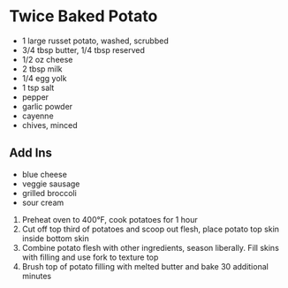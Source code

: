 # Twice Baked Potato

* 1 large russet potato, washed, scrubbed
* 3/4 tbsp butter, 1/4 tbsp reserved
* 1/2 oz cheese
* 2 tbsp milk
* 1/4 egg yolk
* 1 tsp salt
* pepper
* garlic powder
* cayenne
* chives, minced

## Add Ins
* blue cheese
* veggie sausage
* grilled broccoli
* sour cream

1. Preheat oven to 400°F, cook potatoes for 1 hour
1. Cut off top third of potatoes and scoop out flesh, place potato top skin inside bottom skin
1. Combine potato flesh with other ingredients, season liberally. Fill skins with filling and use fork to texture top
1. Brush top of potato filling with melted butter and bake 30 additional minutes

